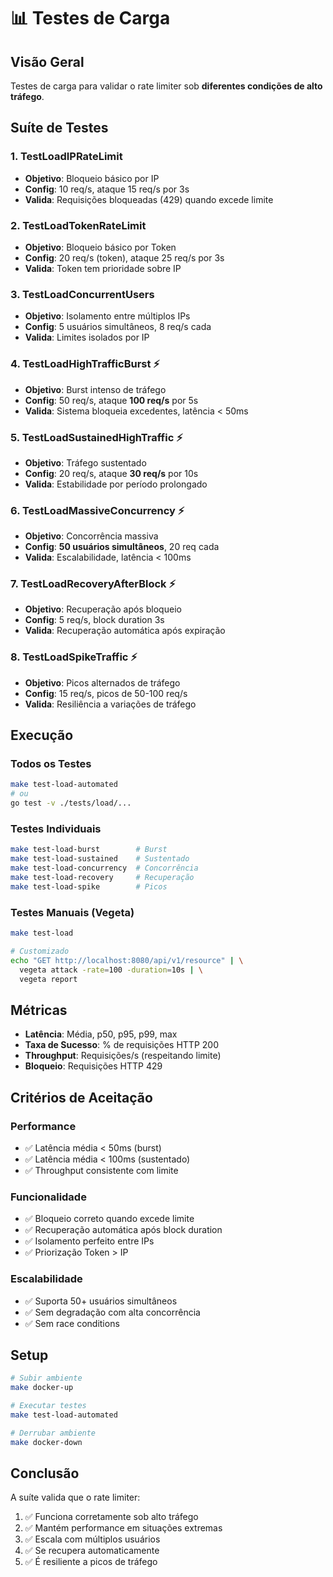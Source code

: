# 📊 Testes de Carga

## Visão Geral

Testes de carga para validar o rate limiter sob **diferentes condições de alto tráfego**.

## Suíte de Testes

### 1. TestLoadIPRateLimit

- **Objetivo**: Bloqueio básico por IP
- **Config**: 10 req/s, ataque 15 req/s por 3s
- **Valida**: Requisições bloqueadas (429) quando excede limite

### 2. TestLoadTokenRateLimit

- **Objetivo**: Bloqueio básico por Token
- **Config**: 20 req/s (token), ataque 25 req/s por 3s
- **Valida**: Token tem prioridade sobre IP

### 3. TestLoadConcurrentUsers

- **Objetivo**: Isolamento entre múltiplos IPs
- **Config**: 5 usuários simultâneos, 8 req/s cada
- **Valida**: Limites isolados por IP

### 4. TestLoadHighTrafficBurst ⚡

- **Objetivo**: Burst intenso de tráfego
- **Config**: 50 req/s, ataque **100 req/s** por 5s
- **Valida**: Sistema bloqueia excedentes, latência < 50ms

### 5. TestLoadSustainedHighTraffic ⚡

- **Objetivo**: Tráfego sustentado
- **Config**: 20 req/s, ataque **30 req/s** por 10s
- **Valida**: Estabilidade por período prolongado

### 6. TestLoadMassiveConcurrency ⚡

- **Objetivo**: Concorrência massiva
- **Config**: **50 usuários simultâneos**, 20 req cada
- **Valida**: Escalabilidade, latência < 100ms

### 7. TestLoadRecoveryAfterBlock ⚡

- **Objetivo**: Recuperação após bloqueio
- **Config**: 5 req/s, block duration 3s
- **Valida**: Recuperação automática após expiração

### 8. TestLoadSpikeTraffic ⚡

- **Objetivo**: Picos alternados de tráfego
- **Config**: 15 req/s, picos de 50-100 req/s
- **Valida**: Resiliência a variações de tráfego

## Execução

### Todos os Testes

```bash
make test-load-automated
# ou
go test -v ./tests/load/...
```

### Testes Individuais

```bash
make test-load-burst        # Burst
make test-load-sustained    # Sustentado  
make test-load-concurrency  # Concorrência
make test-load-recovery     # Recuperação
make test-load-spike        # Picos
```

### Testes Manuais (Vegeta)

```bash
make test-load

# Customizado
echo "GET http://localhost:8080/api/v1/resource" | \
  vegeta attack -rate=100 -duration=10s | \
  vegeta report
```

## Métricas

- **Latência**: Média, p50, p95, p99, max
- **Taxa de Sucesso**: % de requisições HTTP 200
- **Throughput**: Requisições/s (respeitando limite)
- **Bloqueio**: Requisições HTTP 429

## Critérios de Aceitação

### Performance

- ✅ Latência média < 50ms (burst)
- ✅ Latência média < 100ms (sustentado)
- ✅ Throughput consistente com limite

### Funcionalidade

- ✅ Bloqueio correto quando excede limite
- ✅ Recuperação automática após block duration
- ✅ Isolamento perfeito entre IPs
- ✅ Priorização Token > IP

### Escalabilidade

- ✅ Suporta 50+ usuários simultâneos
- ✅ Sem degradação com alta concorrência
- ✅ Sem race conditions

## Setup

```bash
# Subir ambiente
make docker-up

# Executar testes
make test-load-automated

# Derrubar ambiente  
make docker-down
```

## Conclusão

A suíte valida que o rate limiter:

1. ✅ Funciona corretamente sob alto tráfego
2. ✅ Mantém performance em situações extremas
3. ✅ Escala com múltiplos usuários
4. ✅ Se recupera automaticamente
5. ✅ É resiliente a picos de tráfego
